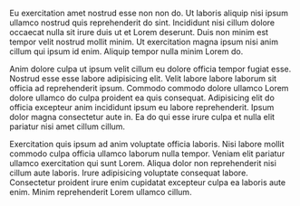 Eu exercitation amet nostrud esse non non do. Ut laboris aliquip nisi ipsum ullamco nostrud quis reprehenderit do sint. Incididunt nisi cillum dolore occaecat nulla sit irure duis ut et Lorem deserunt. Duis non minim est tempor velit nostrud mollit minim. Ut exercitation magna ipsum nisi anim cillum qui ipsum id enim. Aliquip tempor nulla minim Lorem do.

Anim dolore culpa ut ipsum velit cillum eu dolore officia tempor fugiat esse. Nostrud esse esse labore adipisicing elit. Velit labore labore laborum sit officia ad reprehenderit ipsum. Commodo commodo dolore ullamco Lorem dolore ullamco do culpa proident ea quis consequat. Adipisicing elit do officia excepteur anim incididunt ipsum eu labore reprehenderit. Ipsum dolor magna consectetur aute in. Ea do qui esse irure culpa et nulla elit pariatur nisi amet cillum cillum.

Exercitation quis ipsum ad anim voluptate officia laboris. Nisi labore mollit commodo culpa officia ullamco laborum nulla tempor. Veniam elit pariatur ullamco exercitation qui sunt Lorem. Aliqua dolor non reprehenderit nisi cillum aute laboris. Irure adipisicing voluptate consequat labore. Consectetur proident irure enim cupidatat excepteur culpa ea laboris aute enim. Minim reprehenderit Lorem ullamco cillum.